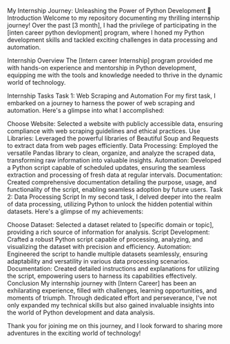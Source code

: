 My Internship Journey: Unleashing the Power of Python Development 🚀
Introduction
Welcome to my repository documenting my thrilling internship journey! Over the past [3 month], I had the privilege of participating in the [inten career python devlopment] program, where I honed my Python development skills and tackled exciting challenges in data processing and automation.

Internship Overview
The [Intern career Internship] program provided me with hands-on experience and mentorship in Python development, equipping me with the tools and knowledge needed to thrive in the dynamic world of technology.

Internship Tasks
Task 1: Web Scraping and Automation
For my first task, I embarked on a journey to harness the power of web scraping and automation. Here's a glimpse into what I accomplished:

Choose Website: Selected a website with publicly accessible data, ensuring compliance with web scraping guidelines and ethical practices.
Use Libraries: Leveraged the powerful libraries of Beautiful Soup and Requests to extract data from web pages efficiently.
Data Processing: Employed the versatile Pandas library to clean, organize, and analyze the scraped data, transforming raw information into valuable insights.
Automation: Developed a Python script capable of scheduled updates, ensuring the seamless extraction and processing of fresh data at regular intervals.
Documentation: Created comprehensive documentation detailing the purpose, usage, and functionality of the script, enabling seamless adoption by future users.
Task 2: Data Processing Script
In my second task, I delved deeper into the realm of data processing, utilizing Python to unlock the hidden potential within datasets. Here's a glimpse of my achievements:

Choose Dataset: Selected a dataset related to [specific domain or topic], providing a rich source of information for analysis.
Script Development: Crafted a robust Python script capable of processing, analyzing, and visualizing the dataset with precision and efficiency.
Automation: Engineered the script to handle multiple datasets seamlessly, ensuring adaptability and versatility in various data processing scenarios.
Documentation: Created detailed instructions and explanations for utilizing the script, empowering users to harness its capabilities effectively.
Conclusion
My internship journey with [Intern Career] has been an exhilarating experience, filled with challenges, learning opportunities, and moments of triumph. Through dedicated effort and perseverance, I've not only expanded my technical skills but also gained invaluable insights into the world of Python development and data analysis.

Thank you for joining me on this journey, and I look forward to sharing more adventures in the exciting world of technology!
